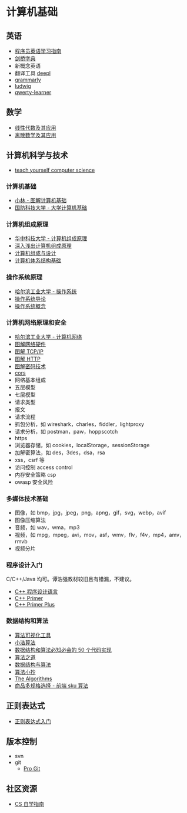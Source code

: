 # 计算机基础

## 英语

- [程序员英语学习指南](https://a-programmers-guide-to-english.harryyu.me/)
- [剑桥字典](https://dictionary.cambridge.org/dictionary/english/)
- 新概念英语
- 翻译工具 [deepl](https://www.deepl.com/)
- [grammarly](https://www.grammarly.com/)
- [ludwig](https://ludwig.guru/)
- [qwerty-learner](https://qwerty.kaiyi.cool/)

## 数学

- [线性代数及其应用](https://book.douban.com/subject/1425950/)
- [离散数学及其应用](https://book.douban.com/subject/34866266/)

## 计算机科学与技术

- [teach yourself computer science](https://teachyourselfcs.com/)

### 计算机基础

- [小林 - 图解计算机基础](https://xiaolincoding.com/)
- [国防科技大学 - 大学计算机基础](https://www.icourse163.org/course/NUDT-1001614002)

### 计算机组成原理

- [华中科技大学 - 计算机组成原理](https://www.icourse163.org/course/HUST-1003159001)
- [深入浅出计算机组成原理](https://time.geekbang.org/column/intro/100026001)
- [计算机组成与设计](https://book.douban.com/subject/26604008/)
- [计算机体系结构基础](https://github.com/foxsen/archbase)

### 操作系统原理

- [哈尔滨工业大学 - 操作系统](https://www.icourse163.org/course/HIT-1002531008)
- [操作系统导论](https://weread.qq.com/web/reader/db8329d071cc7f70db8a479)
- [操作系统概念](https://book.douban.com/subject/30297919/)

### 计算机网络原理和安全

- [哈尔滨工业大学 - 计算机网络](https://www.icourse163.org/course/HIT-154005)
- [图解网络硬件](https://weread.qq.com/web/reader/92e326e0718ff67892eea53)
- [图解 TCP/IP](https://book.douban.com/subject/24737674/)
- [图解 HTTP](https://weread.qq.com/web/reader/3da32b505dd9f43da9a1aca)
- [图解密码技术](https://book.douban.com/subject/26265544/)
- [cors](https://www.ruanyifeng.com/blog/2016/04/cors.html)
- 网络基本组成
- 五层模型
- 七层模型
- 请求类型
- 报文
- 请求流程
- 抓包分析，如 wireshark，charles，fiddler，lightproxy
- 请求分析，如 postman，paw，hoppscotch
- https
- 浏览器存储，如 cookies，localStorage，sessionStorage
- 加解密算法，如 des，3des，dsa，rsa
- xss，csrf 等
- 访问控制 access control
- 内存安全策略 csp
- owasp 安全风险

### 多媒体技术基础

- 图像，如 bmp，jpg，jpeg，png，apng，gif，svg，webp，avif
- 图像压缩算法
- 音频，如 wav，wma，mp3
- 视频，如 mpg，mpeg，avi，mov，asf，wmv，flv，f4v，mp4，amv，rmvb
- 视频分片

### 程序设计入门

C/C++/Java 均可。谭浩强教材较旧且有错漏，不建议。

- [C++ 程序设计语言](https://book.douban.com/subject/4604591/)
- [C++ Primer](https://weread.qq.com/web/reader/ff732fe072021a24ff7bb24)
- [C++ Primer Plus](https://weread.qq.com/web/reader/a99327c071d07b0da996784)

### 数据结构和算法

- [算法可视化工具](https://github.com/algorithm-visualizer/algorithm-visualizer)
- [小浩算法](https://www.geekxh.com/)
- [数据结构和算法必知必会的 50 个代码实现](https://github.com/wangzheng0822/algo)
- [算法之道](https://book.douban.com/subject/4249686/)
- [数据结构与算法](https://time.geekbang.org/column/intro/126)
- [算法小抄](https://labuladong.github.io/algo/)
- [The Algorithms](https://github.com/TheAlgorithms)
- [商品多规格选择 - 前端 sku 算法](https://github.com/xieyezi/sku-algorithm)

## 正则表达式

- [正则表达式入门](http://www.cnblogs.com/deerchao/archive/2006/08/24/zhengzhe30fengzhongjiaocheng.html)

## 版本控制

- svn
- git
  - [Pro Git](https://git-scm.com/book/zh/v2)

## 社区资源

- [CS 自学指南](https://csdiy.wiki/)
